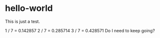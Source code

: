 # hello-world
This is just a test.

1 / 7 = 0.142857
2 / 7 = 0.285714
3 / 7 = 0.428571
Do I need to keep going?
